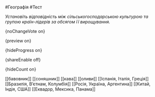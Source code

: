 #Географія #Тест

*Установіть відповідність між сільськогосподарською культурою та групою країн-лідерів за обсягом її вирощування.*

{noChangeVote on}

{preview on}

{hideProgress on}

{shareEnable off}

{hideCount on}

[[бавовник]]
[[соняшник]]
[[кава]]
[[оливи]]
[[Іспанія, Італія, Греція]]
[[Бразилія, В’єтнам, Колумбія]]
[[Росія, Україна, Аргентина]]
[[Китай, Індія, США]]
[[Еквадор, Мексика, Панама]]
